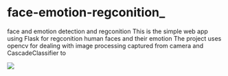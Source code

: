 # face-emotion-regconition_
face and emotion detection and regconition
This is the simple web app using Flask for regconition human faces and their emotion
The project uses opencv for dealing with image processing captured from camera and CascadeClassifier to 



![]([https://github.com/Your_Repository_Name/Your_GIF_Name.gif](https://github.com/khanhvovan2002/face-emotion-regconition_/blob/main/OKE.gif))
